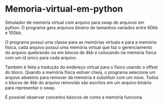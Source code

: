 # Memoria-virtual-em-python
Simulador de memória virtual com arquivo para swap de arquivos em python. O programa gera arquivos binário de tamanhos variados entre 60kb e 100kb. 

O programa possui uma classe para as memórias virtuais e para a memória física, cada arquivo possui uma memória virtual que faz o gerenciamento do arquivo quebrando-os em blocos de 4kb e colocando na memória física com um id único para cada arquivo. 

Também é feita a tradução do endereço virtual para o físico usando o offset do bloco. Quando a memória física estiver cheia, o programa seleciona um arquivo aleatório para remover da memória e substituir com um novo. Todos o blocos de 4kb do arquivo removido são escritos em um arquivo binário para representar o swap. 

É possível observar conceitos básicos de como a memória funciona.
